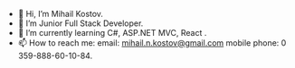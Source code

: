 - 👋 Hi, I’m Mihail Kostov.
- 👀 I’m Junior Full Stack Developer.
- 🌱 I’m currently learning  C#, ASP.NET MVC, React .
- 📫 How to reach me:
         email: mihail.n.kostov@gmail.com
         mobile phone: 0 359-888-60-10-84.

<!---
MK-Kostov/MK-Kostov is a ✨ special ✨ repository because its `README.md` (this file) appears on your GitHub profile.
You can click the Preview link to take a look at your changes.
--->
